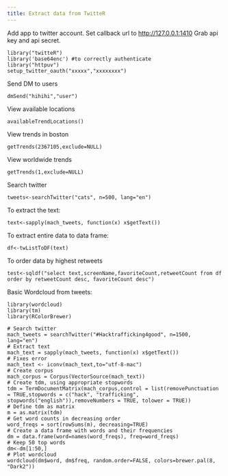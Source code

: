 ```yaml
---
title: Extract data from TwitteR
---
```


Add app to twitter account.
Set callback url to http://127.0.0.1:1410
Grab api key and api secret.

	library("twitteR")
	library('base64enc') #to correctly authenticate
	library("httpuv")
	setup_twitter_oauth("xxxxx","xxxxxxxx")


Send DM to users

	dmSend("hihihi","user")

View available locations

	availableTrendLocations()

View trends in boston

	getTrends(2367105,exclude=NULL)

View worldwide trends

	getTrends(1,exclude=NULL)

Search twitter

	tweets<-searchTwitter("cats", n=500, lang="en")

To extract the text:

	text<-sapply(mach_tweets, function(x) x$getText())

To extract entire data to data frame:

	df<-twListToDF(text)

To order data by highest retweets

	test<-sqldf("select text,screenName,favoriteCount,retweetCount from df order by retweetCount desc, favoriteCount desc")

Basic Wordcloud from tweets:

	library(wordcloud)
	library(tm)
	library(RColorBrewer)

	# Search twitter
	mach_tweets = searchTwitter("#Hacktrafficking4good", n=1500, lang="en")
	# Extract text
	mach_text = sapply(mach_tweets, function(x) x$getText())
	# Fixes error
	mach_text <- iconv(mach_text,to="utf-8-mac")
	# Create corpus
	mach_corpus = Corpus(VectorSource(mach_text))
	# Create tdm, using appropriate stopwords
	tdm = TermDocumentMatrix(mach_corpus,control = list(removePunctuation = TRUE,stopwords = c("hack", "trafficking", stopwords("english")),removeNumbers = TRUE, tolower = TRUE))
	# Define tdm as matrix
	m = as.matrix(tdm)
	# Get word counts in decreasing order
	word_freqs = sort(rowSums(m), decreasing=TRUE)
	# Create a data frame with words and their frequencies
	dm = data.frame(word=names(word_freqs), freq=word_freqs)
 	# Keep 50 top words
	dm<-dm[1:50,]
	# Plot wordcloud
	wordcloud(dm$word, dm$freq, random.order=FALSE, colors=brewer.pal(8, "Dark2"))
